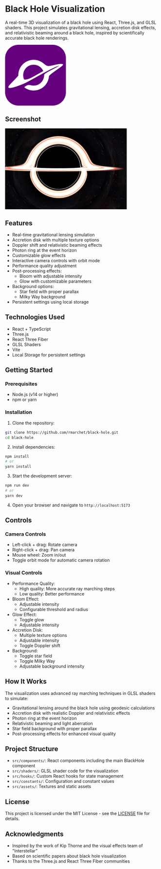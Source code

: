 # Black Hole Visualization

A real-time 3D visualization of a black hole using React, Three.js, and GLSL shaders. This project simulates gravitational lensing, accretion disk effects, and relativistic beaming around a black hole, inspired by scientifically accurate black hole renderings.

<img src="public/blackhole.svg" width="200" alt="Black Hole Visualization" />

## Screenshot

<img src="screenshot.jpg" width="400" alt="Black Hole Visualization Screenshot" />

## Features

- Real-time gravitational lensing simulation
- Accretion disk with multiple texture options
- Doppler shift and relativistic beaming effects
- Photon ring at the event horizon
- Customizable glow effects
- Interactive camera controls with orbit mode
- Performance quality adjustment
- Post-processing effects:
  - Bloom with adjustable intensity
  - Glow with customizable parameters
- Background options:
  - Star field with proper parallax
  - Milky Way background
- Persistent settings using local storage

## Technologies Used

- React + TypeScript
- Three.js
- React Three Fiber
- GLSL Shaders
- Vite
- Local Storage for persistent settings

## Getting Started

### Prerequisites

- Node.js (v14 or higher)
- npm or yarn

### Installation

1. Clone the repository:
```bash
git clone https://github.com/rmarchet/black-hole.git
cd black-hole
```

2. Install dependencies:
```bash
npm install
# or
yarn install
```

3. Start the development server:
```bash
npm run dev
# or
yarn dev
```

4. Open your browser and navigate to `http://localhost:5173`

## Controls

### Camera Controls
- Left-click + drag: Rotate camera
- Right-click + drag: Pan camera
- Mouse wheel: Zoom in/out
- Toggle orbit mode for automatic camera rotation

### Visual Controls
- Performance Quality:
  - High quality: More accurate ray marching steps
  - Low quality: Better performance
- Bloom Effect:
  - Adjustable intensity
  - Configurable threshold and radius
- Glow Effect:
  - Toggle glow
  - Adjustable intensity
- Accretion Disk:
  - Multiple texture options
  - Adjustable intensity
  - Toggle Doppler shift
- Background:
  - Toggle star field
  - Toggle Milky Way
  - Adjustable background intensity

## How It Works

The visualization uses advanced ray marching techniques in GLSL shaders to simulate:
- Gravitational lensing around the black hole using geodesic calculations
- Accretion disk with realistic Doppler and relativistic effects
- Photon ring at the event horizon
- Relativistic beaming and light aberration
- Star field background with proper parallax
- Post-processing effects for enhanced visual quality

## Project Structure

- `src/components/`: React components including the main BlackHole component
- `src/shaders/`: GLSL shader code for the visualization
- `src/hooks/`: Custom React hooks for state management
- `src/constants/`: Configuration and constant values
- `src/assets/`: Textures and static assets

## License

This project is licensed under the MIT License - see the [LICENSE](LICENSE) file for details.

## Acknowledgments

- Inspired by the work of Kip Thorne and the visual effects team of "Interstellar"
- Based on scientific papers about black hole visualization
- Thanks to the Three.js and React Three Fiber communities
